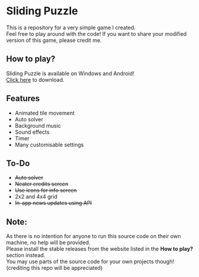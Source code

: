 # Sliding Puzzle
This is a repository for a very simple game I created. \
Feel free to play around with the code! If you want to share your modified version of this game, please credit me.

## How to play?
Sliding Puzzle is available on Windows and Android! \
[Click here](https://just-kitkat.github.io/sliding/index.html) to download.

## Features
* Animated tile movement
* Auto solver
* Background music
* Sound effects
* Timer
* Many customisable settings

## To-Do
* ~~Auto solver~~
* ~~Neater credits screen~~
* ~~Use icons for info screen~~
* 2x2 and 4x4 grid
* ~~In-app news updates using API~~

## Note:
As there is no intention for anyone to run this source code on their own machine, no help will be provided. \
Please install the stable releases from the website listed in the **How to play?** section instead. \
You may use parts of the source code for your own projects though! (crediting this repo will be appreciated)